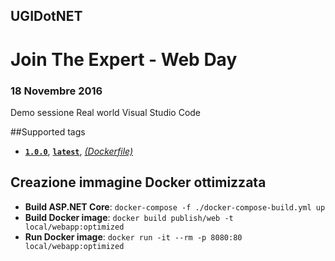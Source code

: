 ## UGIDotNET
# Join The Expert - Web Day
### 18 Novembre 2016

Demo sessione Real world Visual Studio Code

##Supported tags
* [**`1.0.0`**](https://github.com/robymes/JoinTheExpert-WebDay/blob/v1.0.1/publish/web/Dockerfile), [**`latest`**](https://github.com/robymes/JoinTheExpert-WebDay/blob/v1.0.1/publish/web/Dockerfile), [*(Dockerfile)*](https://github.com/robymes/JoinTheExpert-WebDay/blob/v1.0.1/publish/web/Dockerfile)

## Creazione immagine Docker ottimizzata
* **Build ASP.NET Core**: `docker-compose -f ./docker-compose-build.yml up`
* **Build Docker image**: `docker build publish/web -t local/webapp:optimized`
* **Run Docker image**: `docker run -it --rm -p 8080:80 local/webapp:optimized`

